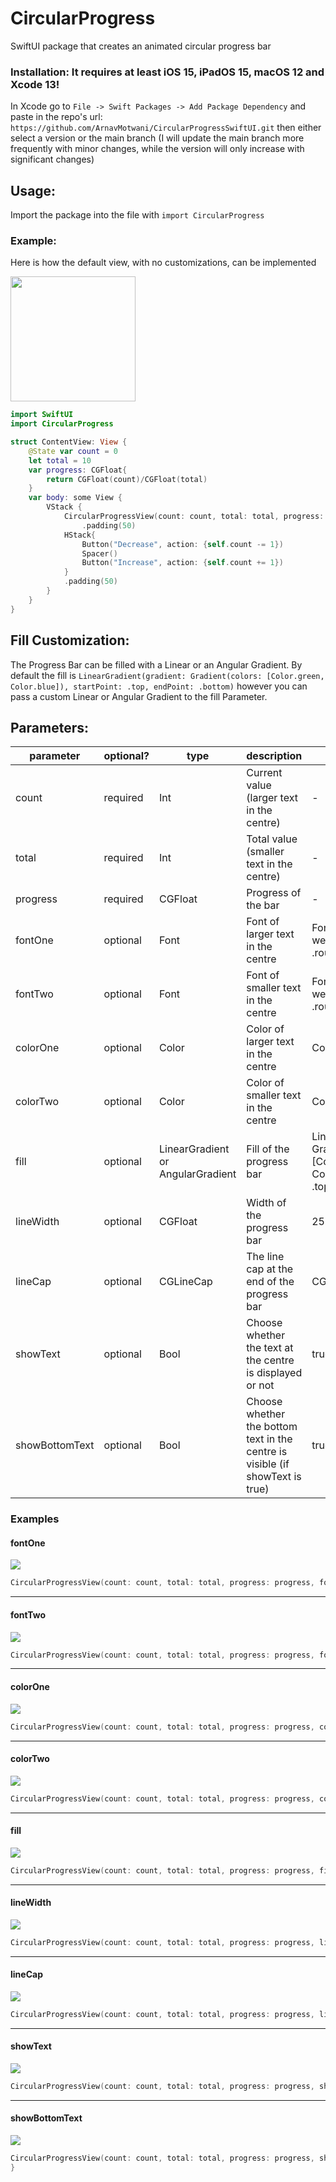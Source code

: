 # CircularProgress

SwiftUI package that creates an animated circular progress bar

### Installation: It requires at least iOS 15, iPadOS 15, macOS 12 and Xcode 13!

In Xcode go to `File -> Swift Packages -> Add Package Dependency` and paste in the repo's url: `https://github.com/ArnavMotwani/CircularProgressSwiftUI.git` then either select a version or the main branch (I will update the main branch more frequently with minor changes, while the version will only increase with significant changes)

## Usage:

Import the package into the file with  `import CircularProgress`

### Example:
Here is how the default view, with no customizations, can be implemented

<p float="center">
  <img src="./Gifs/example.gif" width="200" />
</p>

```swift
import SwiftUI
import CircularProgress

struct ContentView: View {
    @State var count = 0
    let total = 10
    var progress: CGFloat{
        return CGFloat(count)/CGFloat(total)
    }
    var body: some View {
        VStack {
            CircularProgressView(count: count, total: total, progress: progress)
                .padding(50)
            HStack{
                Button("Decrease", action: {self.count -= 1})
                Spacer()
                Button("Increase", action: {self.count += 1})
            }
            .padding(50)
        }
    }
}

```
## Fill Customization:
The Progress Bar can be filled with a Linear or an Angular Gradient. By default the fill is `LinearGradient(gradient: Gradient(colors: [Color.green, Color.blue]), startPoint: .top, endPoint: .bottom)` however you can pass a custom Linear or Angular Gradient to the fill Parameter.

## Parameters:

| parameter      | optional? | type                              | description                                                                   | default                                                                                                    |
|----------------|-----------|-----------------------------------|-------------------------------------------------------------------------------|------------------------------------------------------------------------------------------------------------|
| count          | required  | Int                               | Current value (larger text in the centre)                                     | -                                                                                                          |
| total          | required  | Int                               | Total value (smaller text in the centre)                                      | -                                                                                                          |
| progress       | required  | CGFloat                           | Progress of the bar                                                           | -                                                                                                          |
| fontOne        | optional  | Font                              | Font of larger text in the centre                                             | Font.system(size: 75, weight: .bold, design: .rounded)                                                     |
| fontTwo        | optional  | Font                              | Font of smaller text in the centre                                            | Font.system(size: 25, weight: .bold, design: .rounded)                                                     |
| colorOne       | optional  | Color                             | Color of larger text in the centre                                            | Color.primary                                                                                              |
| colorTwo       | optional  | Color                             | Color of smaller text in the centre                                           | Color.gray                                                                                                 |
| fill           | optional  | LinearGradient or AngularGradient | Fill of the progress bar                                                      | LinearGradient(gradient: Gradient(colors: [Color.green, Color.blue]), startPoint: .top, endPoint: .bottom) |
| lineWidth      | optional  | CGFloat                           | Width of the progress bar                                                     | 25.0                                                                                                       |
| lineCap        | optional  | CGLineCap                         | The line cap at the end of the progress bar                                   | CGLineCap.round                                                                                            |
| showText       | optional  | Bool                              | Choose whether the text at the centre is displayed or not                     | true                                                                                                       |
| showBottomText | optional  | Bool                              | Choose whether the bottom text in the centre is visible (if showText is true) | true                                                                                                       |

### Examples

#### fontOne
<p float="center">
  <img src="./Images/FontOne.png" />
</p>

```swift
CircularProgressView(count: count, total: total, progress: progress, fontOne: Font.title.bold())
```
---
#### fontTwo
<p float="center">
  <img src="./Images/FontTwo.png" />
</p>

```swift
CircularProgressView(count: count, total: total, progress: progress, fontTwo: Font.title2)
```
---
#### colorOne
<p float="center">
  <img src="./Images/ColorOne.png" />
</p>

```swift
CircularProgressView(count: count, total: total, progress: progress, colorOne: Color.blue)
```
---
#### colorTwo
<p float="center">
  <img src="./Images/ColorTwo.png" />
</p>

```swift
CircularProgressView(count: count, total: total, progress: progress, colorTwo: Color.blue)
```
---
#### fill
<p float="center">
  <img src="./Images/Fill.png" />
</p>

```swift
CircularProgressView(count: count, total: total, progress: progress, fill: LinearGradient(gradient: Gradient(colors: [Color.red, Color.blue]), startPoint: .leading, endPoint: .trailing))
```
---
#### lineWidth
<p float="center">
  <img src="./Images/LineWidth.png" />
</p>

```swift
CircularProgressView(count: count, total: total, progress: progress, lineWidth: 50)
```
---
#### lineCap
<p float="center">
  <img src="./Images/LineCap.png" />
</p>

```swift
CircularProgressView(count: count, total: total, progress: progress, lineCap: CGLineCap.square)
```
---
#### showText
<p float="center">
  <img src="./Images/ShowText.png" />
</p>

```swift
CircularProgressView(count: count, total: total, progress: progress, showText: false)
```
---
#### showBottomText
<p float="center">
  <img src="./Images/ShowBottomText.png" />
</p>

```swift
CircularProgressView(count: count, total: total, progress: progress, showBottomText: false)
}
```


